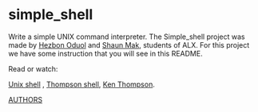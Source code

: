 # simple_shell
Write a simple UNIX command interpreter.
The Simple_shell project was made by [Hezbon Oduol](https://github.com/Hezbon12) and [Shaun Mak](https://github.com/Pybaker), students of ALX. For this project we have some instruction that you will see in this README.

Read or watch: 

[Unix shell](https://en.wikipedia.org/wiki/Unix_shell) ,
[Thompson shell](https://en.wikipedia.org/wiki/Thompson_shell),
[Ken Thompson](https://en.wikipedia.org/wiki/Ken_Thompson).

[AUTHORS](https://github.com/Hezbon12/simple_shell/blob/main/AUTHORS)
